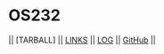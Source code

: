 # OS232

|| [TARBALL] || [LINKS](LINKS/) || [LOG](TXT/mylog.txt) || [GitHub](https://github.com/alfian-f/os232/) ||
